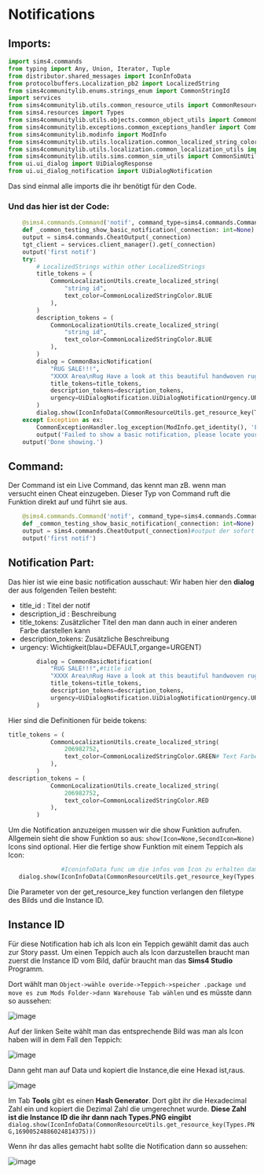 # **Notifications** 

## Imports:

  ```python
  import sims4.commands
  from typing import Any, Union, Iterator, Tuple
  from distributor.shared_messages import IconInfoData
  from protocolbuffers.Localization_pb2 import LocalizedString
  from sims4communitylib.enums.strings_enum import CommonStringId
  import services
  from sims4communitylib.utils.common_resource_utils import CommonResourceUtils
  from sims4.resources import Types
  from sims4communitylib.utils.objects.common_object_utils import CommonObjectUtils
  from sims4communitylib.exceptions.common_exceptions_handler import CommonExceptionHandler
  from sims4communitylib.modinfo import ModInfo
  from sims4communitylib.utils.localization.common_localized_string_colors import CommonLocalizedStringColor
  from sims4communitylib.utils.localization.common_localization_utils import CommonLocalizationUtils
  from sims4communitylib.utils.sims.common_sim_utils import CommonSimUtils
  from ui.ui_dialog import UiDialogResponse
  from ui.ui_dialog_notification import UiDialogNotification
  ```
Das sind einmal alle imports die ihr benötigt für den Code.
### Und das hier ist der Code:
```python
    @sims4.commands.Command('notif', command_type=sims4.commands.CommandType.Live)
    def _common_testing_show_basic_notification(_connection: int=None):
    output = sims4.commands.CheatOutput(_connection)
    tgt_client = services.client_manager().get(_connection)
    output('first notif')
    try:
        # LocalizedStrings within other LocalizedStrings
        title_tokens = (
            CommonLocalizationUtils.create_localized_string(
                "string id",
                text_color=CommonLocalizedStringColor.BLUE
            ),
        )
        description_tokens = (
            CommonLocalizationUtils.create_localized_string(
                "string id",
                text_color=CommonLocalizedStringColor.BLUE
            ),
        )
        dialog = CommonBasicNotification(
            "RUG SALE!!!",
            "XXXX Area\nRug Have a look at this beautiful handwoven rug! It is made of the finest Materials only, wisely chosen by Wayfair. The natural green colour is a perfect       fit for all living rooms!\nMake your house feel like a HOME!\nDetails:Name: XXXX Green Area Rug\nSize: Rectangle 5’ x 8’\nOverall Product Weight: 56 lb.\nFree Shipping on      orders over $35.00\n",
            title_tokens=title_tokens,
            description_tokens=description_tokens,
            urgency=UiDialogNotification.UiDialogNotificationUrgency.URGENT
        )
        dialog.show(IconInfoData(CommonResourceUtils.get_resource_key(Types.PNG,16900524886024814375)))
    except Exception as ex:
        CommonExceptionHandler.log_exception(ModInfo.get_identity(), 'Failed to show a basic notification you fucked up', exception=ex)
        output('Failed to show a basic notification, please locate your exception log file.')
    output('Done showing.')
   ```
## Command:  
Der Command ist ein Live Command, das kennt man zB. wenn man versucht einen Cheat einzugeben.
Dieser Typ von Command ruft die Funktion direkt auf und führt sie aus.
```python
    @sims4.commands.Command('notif', command_type=sims4.commands.CommandType.Live)#command function mit zwei parametern(1. Name vom command,2.Type vom command Live hast dass es sofort aufgerufen wird) 
    def _common_testing_show_basic_notification(_connection: int=None):#Definition
    output = sims4.commands.CheatOutput(_connection)#output der sofort angezeigt wird wenn man den command eingibt
    output('first notif')
```
## Notification Part:
Das hier ist wie eine basic notification ausschaut:
Wir haben hier den **dialog** der aus folgenden Teilen besteht:
  * title_id : Titel der notif
  * description_id : Beschreibung
  * title_tokens: Zusätzlicher Titel den man dann auch in einer anderen Farbe darstellen kann
  * description_tokens: Zusätzliche Beschreibung 
  * urgency: Wichtigkeit(blau=DEFAULT,organge=URGENT)
```python
        dialog = CommonBasicNotification(
            "RUG SALE!!!",#title id 
            "XXXX Area\nRug Have a look at this beautiful handwoven rug! It is made of the finest Materials only, wisely chosen by Wayfair. The natural green colour is a perfect fit for all living rooms!\nMake your house feel like a HOME!\nDetails:Name: XXXX Green Area Rug\nSize: Rectangle 5’ x 8’\nOverall Product Weight: 56 lb.\nFree Shipping on orders over $35.00\n",#description id
            title_tokens=title_tokens,
            description_tokens=description_tokens,
            urgency=UiDialogNotification.UiDialogNotificationUrgency.URGENT#notification ist urgent(orange)
        )
```
Hier sind die Definitionen für beide tokens:
```python
title_tokens = (
            CommonLocalizationUtils.create_localized_string(
                206982752,
                text_color=CommonLocalizedStringColor.GREEN# Text Farbe
            ),
        )
description_tokens = (
            CommonLocalizationUtils.create_localized_string(
                206982752,
                text_color=CommonLocalizedStringColor.RED
            ),
        )
```
Um die Notification anzuzeigen mussen wir die show Funktion aufrufen.
Allgemein sieht die show Funktion so aus: ``show(Icon=None,SecondIcon=None)``
Icons sind optional.
Hier die fertige show Funktion mit einem Teppich als Icon:
 ```python      
                #IconinfoData func um die infos vom Icon zu erhalten damit man diese auch displayen kann
    dialog.show(IconInfoData(CommonResourceUtils.get_resource_key(Types.PNG,16900524886024814375)))#get_resource_key returned die notwendige Info um das Bild darzustellen 
 ```
 Die Parameter von der get_resource_key function verlangen den filetype des Bilds und die Instance ID.
 ## Instance ID
 Für diese Notification hab ich als Icon ein Teppich gewählt damit das auch zur Story passt.
 Um einen Teppich auch als Icon darzustellen braucht man zuerst die Instance ID vom Bild, dafür braucht man das **Sims4 Studio** Programm.
 
 Dort wählt man `Object->wähle overide->Teppich->speicher .package und move es zum Mods Folder->dann Warehouse Tab wählen`
 und es müsste dann so aussehen:
 
 ![image](https://user-images.githubusercontent.com/71192659/116391733-d111f680-a81f-11eb-92d3-fd1117be3f40.png)

Auf der linken Seite wählt man das entsprechende Bild was man als Icon haben will in dem Fall den Teppich:

![image](https://user-images.githubusercontent.com/71192659/116392132-5f867800-a820-11eb-8f58-9fc3b5b8cf75.png)

Dann geht man auf Data und kopiert die Instance,die eine Hexad ist,raus.

![image](https://user-images.githubusercontent.com/71192659/116392302-93619d80-a820-11eb-9692-ea465a35c1a0.png)

Im Tab **Tools** gibt es einen **Hash Generator**. Dort gibt ihr die Hexadecimal Zahl ein und kopiert die Dezimal Zahl die umgerechnet wurde.
**Diese Zahl ist die Instance ID die ihr dann nach Types.PNG eingibt**  `dialog.show(IconInfoData(CommonResourceUtils.get_resource_key(Types.PNG,16900524886024814375)))` 

Wenn ihr das alles gemacht habt sollte die Notification dann so aussehen:

![image](https://user-images.githubusercontent.com/71192659/116393612-28b16180-a822-11eb-918b-5a58e28e1e88.png)

